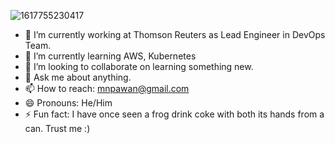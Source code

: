 ![1617755230417](https://user-images.githubusercontent.com/29324338/126084298-e1f09662-3686-4cf7-92ac-3b29cd0e3f88.jpg)

- 🔭 I’m currently working at Thomson Reuters as Lead Engineer in DevOps Team.
- 🌱 I’m currently learning  AWS, Kubernetes
- 👯 I’m looking to collaborate on learning something new.
- 💬 Ask me about anything.
- 📫 How to reach: mnpawan@gmail.com
- 😄 Pronouns: He/Him
- ⚡ Fun fact: I have once seen a frog drink coke with both its hands from a can. Trust me :)



